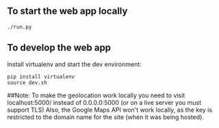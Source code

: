 ## To start the web app locally
    ./run.py

## To develop the web app
Install virtualenv and start the dev environment:

    pip install virtualenv
    source dev.sh

##Note:
To make the geolocation work locally you need to visit localhost:5000/ instead of 0.0.0.0:5000 (or on a live server you must support TLS)
Also, the Google Maps API won't work locally, as the key is restricted to the domain name for the site (when it was being hosted).
